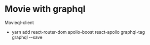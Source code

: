 # Movie with graphql

Movieql-client

- yarn add react-router-dom apollo-boost react-apollo graphql-tag graphql --save